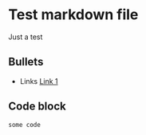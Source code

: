 # Test markdown file

Just a test

## Bullets

* Links [Link 1](https://example.com)

## Code block

```
some code
```
